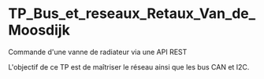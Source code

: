 # TP_Bus_et_reseaux_Retaux_Van_de_Moosdijk
Commande d'une vanne de radiateur via une API REST

L'objectif de ce TP est de maîtriser le réseau ainsi que les bus CAN et I2C.